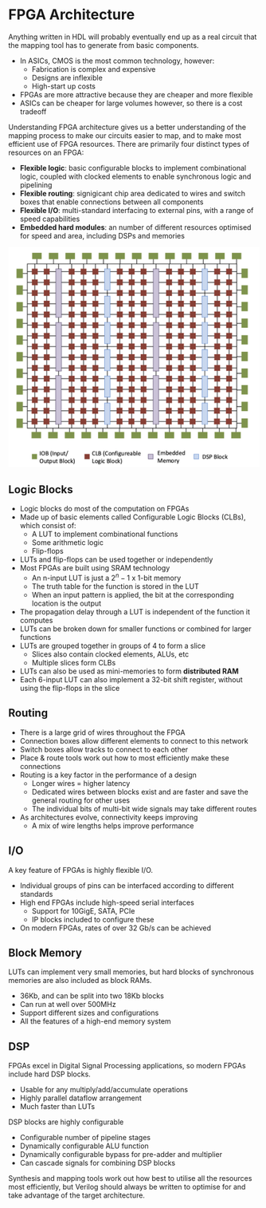 # FPGA Architecture

Anything written in HDL will probably eventually end up as a real circuit that the mapping tool has to generate from basic components.

- In ASICs, CMOS is the most common technology, however:
  - Fabrication is complex and expensive
  - Designs are inflexible
  - High-start up costs
- FPGAs are more attractive because they are cheaper and more flexible
- ASICs can be cheaper for large volumes however, so there is a cost tradeoff

Understanding FPGA architecture gives us a better understanding of the mapping process to make our circuits easier to map, and to make most efficient use of FPGA resources. There are primarily four distinct types of resources on an FPGA:

- **Flexible logic**: basic configurable blocks to implement combinational logic, coupled with clocked elements to enable synchronous logic and pipelining
- **Flexible routing**: signigicant chip area dedicated to wires and switch boxes that enable connections between all components
- **Flexible I/O**: multi-standard interfacing to external pins, with a range of speed capabilities
- **Embedded hard modules**: an number of different resources optimised for speed and area, including DSPs and memories

![](./img/fpga-architecture.png)

## Logic Blocks

- Logic blocks do most of the computation on FPGAs
- Made up of basic elements called Configurable Logic Blocks (CLBs), which consist of:
  - A LUT to implement combinational functions
  - Some arithmetic logic
  - Flip-flops
- LUTs and flip-flops can be used together or independently
- Most FPGAs are built using SRAM technology
  - An n-input LUT is just a $2^n-1$ x 1-bit memory
  - The truth table for the function is stored in the LUT
  - When an input pattern is applied, the bit at the corresponding location is the output
- The propagation delay through a LUT is independent of the function it computes
- LUTs can be broken down for smaller functions or combined for larger functions
- LUTs are grouped together in groups of 4 to form a slice
  - Slices also contain clocked elements, ALUs, etc
  - Multiple slices form CLBs
- LUTs can also be used as mini-memories to form **distributed RAM**
- Each 6-input LUT can also implement a 32-bit shift register, without using the flip-flops in the slice

## Routing

- There is a large grid of wires throughout the FPGA
- Connection boxes allow different elements to connect to this network
- Switch boxes allow tracks to connect to each other
- Place & route tools work out how to most efficiently make these connections
- Routing is a key factor in the performance of a design
  - Longer wires = higher latency
  - Dedicated wires between blocks exist and are faster and save the general routing for other uses
  - The individual bits of multi-bit wide signals may take different routes
- As architectures evolve, connectivity keeps improving
  - A mix of wire lengths helps improve performance

## I/O

A key feature of FPGAs is highly flexible I/O.

- Individual groups of pins can be interfaced according to different standards
- High end FPGAs include high-speed serial interfaces
  - Support for 10GigE, SATA, PCIe
  - IP blocks included to configure these
- On modern FPGAs, rates of over 32 Gb/s can be achieved

## Block Memory

LUTs can implement very small memories, but hard blocks of synchronous memories are also included as block RAMs.

- 36Kb, and can be split into two 18Kb blocks
- Can run at well over 500MHz
- Support different sizes and configurations
- All the features of a high-end memory system

## DSP

FPGAs excel in Digital Signal Processing applications, so modern FPGAs include hard DSP blocks.

- Usable for any multiply/add/accumulate operations
- Highly parallel dataflow arrangement
- Much faster than LUTs

DSP blocks are highly configurable

- Configurable number of pipeline stages
- Dynamically configurable ALU function
- Dynamically configurable bypass for pre-adder and multiplier
- Can cascade signals for combining DSP blocks

Synthesis and mapping tools work out how best to utilise all the resources most efficiently, but Verilog should always be written to optimise for and take advantage of the target architecture.
